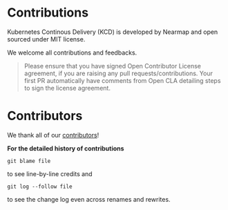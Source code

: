 # Contributions

Kubernetes Continous Delivery (KCD) is developed by Nearmap and open sourced under MIT license.

We welcome all contributions and feedbacks. 

> Please ensure that you have signed Open Contributor License agreement, if you are raising any pull requests/contributions. Your first PR automatically have comments from Open CLA detailing steps to sign the license agreement. 


# Contributors

We thank all of our [contributors](https://github.com/nearmap/kcd/graphs/contributors)!

**For the detailed history of contributions** 

    git blame file

to see line-by-line credits and

    git log --follow file

to see the change log even across renames and rewrites.
